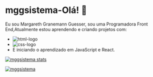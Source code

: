 # mggsistema-Olá! 📝

Eu sou Margareth Granemann Guesser, sou uma Programadora Front End,Atualmente estou aprendendo e criando projetos com:

- <img src="https://img.shields.io/badge/HTML-239120? style=for-the-badeg&logo=html5&logoColor=whit" alt="html-logo"/>
- <img src="https://img.shields.io/badge/CSS-239120? style=for-the-badeg&logo=css3&logoColor=whit" alt="css-logo"/>
- E iniciando o aprendizado em JavaScript e React.

[![mggsistema stats](https://github-readme-stats.vercel.app/api?username=mggsistema)](https://github.com/anuraghazra/github-readme-stats)


[![mggsistema](https://github-readme-stats.vercel.app/api/top-langs/?username=mggsistema)](https://github.com/anuraghazra/github-readme-stats)
